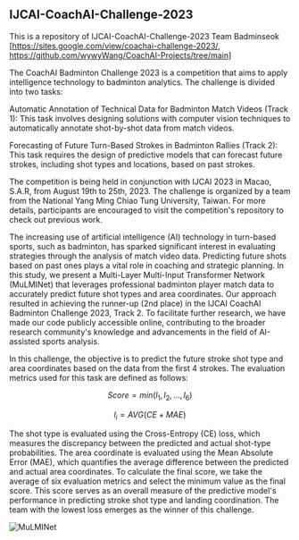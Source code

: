 ## IJCAI-CoachAI-Challenge-2023
This is a repository of IJCAI-CoachAI-Challenge-2023 Team Badminseok [https://sites.google.com/view/coachai-challenge-2023/, https://github.com/wywyWang/CoachAI-Projects/tree/main]

The CoachAI Badminton Challenge 2023 is a competition that aims to apply intelligence technology to badminton analytics. The challenge is divided into two tasks:

Automatic Annotation of Technical Data for Badminton Match Videos (Track 1): This task involves designing solutions with computer vision techniques to automatically annotate shot-by-shot data from match videos.

Forecasting of Future Turn-Based Strokes in Badminton Rallies (Track 2): This task requires the design of predictive models that can forecast future strokes, including shot types and locations, based on past strokes.

The competition is being held in conjunction with IJCAI 2023 in Macao, S.A.R, from August 19th to 25th, 2023. The challenge is organized by a team from the National Yang Ming Chiao Tung University, Taiwan. For more details, participants are encouraged to visit the competition's repository to check out previous work.

The increasing use of artificial intelligence (AI) technology in turn-based sports, such as badminton, has sparked significant interest in evaluating strategies through the analysis of match video data. Predicting future shots based on past ones plays a vital role in coaching and strategic planning. In this study, we present a Multi-Layer Multi-Input Transformer Network (MuLMINet) that leverages professional badminton player match data to accurately predict future shot types and area coordinates. Our approach resulted in achieving the runner-up (2nd place) in the IJCAI CoachAI Badminton Challenge 2023, Track 2. To facilitate further research, we have made our code publicly accessible online, contributing to the broader research community's knowledge and advancements in the field of AI-assisted sports analysis.

In this challenge, the objective is to predict the future stroke shot type and area coordinates based on the data from the first 4 strokes. The evaluation metrics used for this task are defined as follows:

$$Score=min(l_1, l_2, ..., l_6)$$

$$l_i=AVG(CE + MAE)$$


The shot type is evaluated using the Cross-Entropy (CE) loss, which measures the discrepancy between the predicted and actual shot-type probabilities. The area coordinate is evaluated using the Mean Absolute Error (MAE), which quantifies the average difference between the predicted and actual area coordinates.
To calculate the final score, we take the average of six evaluation metrics and select the minimum value as the final score. This score serves as an overall measure of the predictive model's performance in predicting stroke shot type and landing coordination. The team with the lowest loss emerges as the winner of this challenge.

![MuLMINet](https://github.com/stan5dard/IJCAI-CoachAI-Challenge-2023/assets/79134282/4127b597-59c0-447f-b632-e96a7bbecdba)
